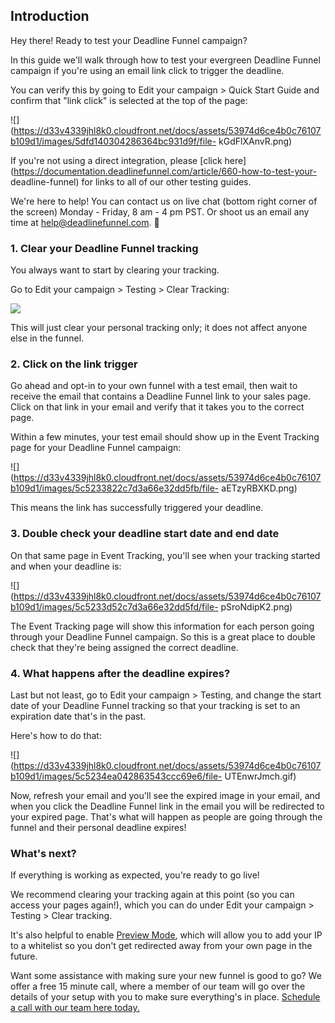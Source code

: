 ##  Introduction

Hey there! Ready to test your Deadline Funnel campaign?

In this guide we'll walk through how to test your evergreen Deadline Funnel
campaign if you're using an email link click to trigger the deadline.

You can verify this by going to Edit your campaign > Quick Start Guide and
confirm that "link click" is selected at the top of the page:

![](https://d33v4339jhl8k0.cloudfront.net/docs/assets/53974d6ce4b0c76107b109d1/images/5dfd140304286364bc931d9f/file-
kGdFlXAnvR.png)

If you're not using a direct integration, please [click
here](https://documentation.deadlinefunnel.com/article/660-how-to-test-your-
deadline-funnel) for links to all of our other testing guides.

We're here to help! You can contact us on live chat (bottom right corner of
the screen) Monday - Friday, 8 am - 4 pm PST. Or shoot us an email any time at
help@deadlinefunnel.com. 🙂

### 1\. Clear your Deadline Funnel tracking

You always want to start by clearing your tracking.

Go to Edit your campaign > Testing > Clear Tracking:

![](https://d33v4339jhl8k0.cloudfront.net/docs/assets/53974d6ce4b0c76107b109d1/images/5c50afe32c7d3a66e32dc563/file-0GNyqKRfkL.png)

This will just clear your personal tracking only; it does not affect anyone
else in the funnel.

### 2\. Click on the link trigger

Go ahead and opt-in to your own funnel with a test email, then wait to receive
the email that contains a Deadline Funnel link to your sales page. Click on
that link in your email and verify that it takes you to the correct page.

Within a few minutes, your test email should show up in the Event Tracking
page for your Deadline Funnel campaign:

![](https://d33v4339jhl8k0.cloudfront.net/docs/assets/53974d6ce4b0c76107b109d1/images/5c5233822c7d3a66e32dd5fb/file-
aETzyRBXKD.png)

This means the link has successfully triggered your deadline.

### 3\. Double check your deadline start date and end date

On that same page in Event Tracking, you'll see when your tracking started and
when your deadline is:

![](https://d33v4339jhl8k0.cloudfront.net/docs/assets/53974d6ce4b0c76107b109d1/images/5c5233d52c7d3a66e32dd5fd/file-
pSroNdipK2.png)

The Event Tracking page will show this information for each person going
through your Deadline Funnel campaign. So this is a great place to double
check that they're being assigned the correct deadline.

### 4\. What happens after the deadline expires?

Last but not least, go to Edit your campaign > Testing, and change the start
date of your Deadline Funnel tracking so that your tracking is set to an
expiration date that's in the past.

Here's how to do that:

![](https://d33v4339jhl8k0.cloudfront.net/docs/assets/53974d6ce4b0c76107b109d1/images/5c5234ea042863543ccc69e6/file-
UTEnwrJmch.gif)

Now, refresh your email and you'll see the expired image in your email, and
when you click the Deadline Funnel link in the email you will be redirected to
your expired page. That's what will happen as people are going through the
funnel and their personal deadline expires!

### What's next?

If everything is working as expected, you're ready to go live!

We recommend clearing your tracking again at this point (so you can access
your pages again!), which you can do under Edit your campaign > Testing >
Clear tracking.

It's also helpful to enable [Preview
Mode](https://documentation.deadlinefunnel.com/article/544-preview-mode),
which will allow you to add your IP to a whitelist so you don't get redirected
away from your own page in the future.

Want some assistance with making sure your new funnel is good to go? We offer
a free 15 minute call, where a member of our team will go over the details of
your setup with you to make sure everything's in place. [Schedule a call with
our team here today.](https://deadlinefunnel.com/schedule)

